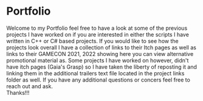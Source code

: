 # Portfolio
Welcome to my Portfolio feel free to have a look at some of the previous projects I have worked on if you are interested in either the scripts I have written in C++ or C# based projects. If you would like to see how the projects look overall I have a collection of links to their Itch pages as well as links to their GAMECON 2021, 2022 showing here you can view alternative promotional material as. Some projects I have worked on however, didn't have itch pages (Gaia's Grasp) so I have taken the liberty of reposting it and linking them in the additional trailers text file located in the project links folder as well. If you have any additional questions or concers feel free to reach out and ask.
<br>
Thanks!!!
